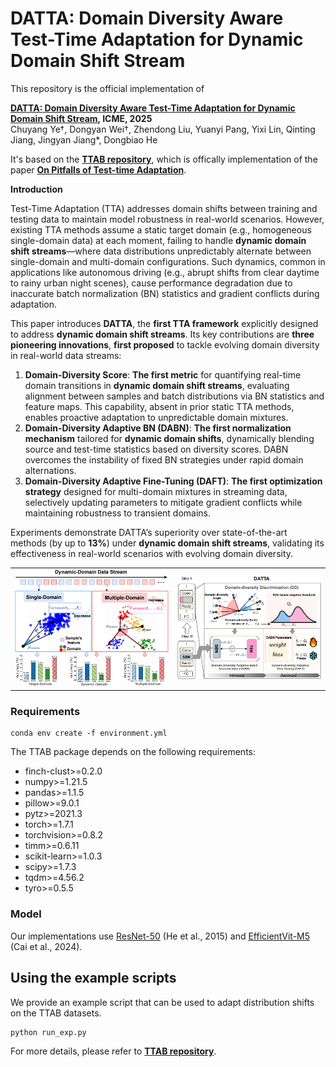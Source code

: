 # DATTA: Domain Diversity Aware Test-Time Adaptation for Dynamic Domain Shift Stream

This repository is the official implementation of

**[DATTA: Domain Diversity Aware Test-Time Adaptation for Dynamic Domain Shift Stream](https://arxiv.org/abs/2408.08056), ICME, 2025**\
Chuyang Ye†, Dongyan Wei†, Zhendong Liu, Yuanyi Pang, Yixi Lin, Qinting Jiang, Jingyan Jiang*, Dongbiao He

It's based on the  **[TTAB repository](https://github.com/LINs-lab/ttab)**, which is offically implementation of the paper **[On Pitfalls of Test-time Adaptation](https://arxiv.org/abs/2306.03536)**.


**Introduction**  

Test-Time Adaptation (TTA) addresses domain shifts between training and testing data to maintain model robustness in real-world scenarios. However, existing TTA methods assume a static target domain (e.g., homogeneous single-domain data) at each moment, failing to handle **dynamic domain shift streams**—where data distributions unpredictably alternate between single-domain and multi-domain configurations. Such dynamics, common in applications like autonomous driving (e.g., abrupt shifts from clear daytime to rainy urban night scenes), cause performance degradation due to inaccurate batch normalization (BN) statistics and gradient conflicts during adaptation.  

This paper introduces **DATTA**, the **first TTA framework** explicitly designed to address **dynamic domain shift streams**. Its key contributions are **three pioneering innovations**, **first proposed** to tackle evolving domain diversity in real-world data streams:  
1. **Domain-Diversity Score**: **The first metric** for quantifying real-time domain transitions in **dynamic domain shift streams**, evaluating alignment between samples and batch distributions via BN statistics and feature maps. This capability, absent in prior static TTA methods, enables proactive adaptation to unpredictable domain mixtures.  
2. **Domain-Diversity Adaptive BN (DABN)**: **The first normalization mechanism** tailored for **dynamic domain shifts**, dynamically blending source and test-time statistics based on diversity scores. DABN overcomes the instability of fixed BN strategies under rapid domain alternations.  
3. **Domain-Diversity Adaptive Fine-Tuning (DAFT)**: **The first optimization strategy** designed for multi-domain mixtures in streaming data, selectively updating parameters to mitigate gradient conflicts while maintaining robustness to transient domains.  

Experiments demonstrate DATTA’s superiority over state-of-the-art methods (by up to **13%**) under **dynamic domain shift streams**, validating its effectiveness in real-world scenarios with evolving domain diversity. 


<table>
  <tr>
    <td><img src="./figs/overview_of_scenarios.png" width="100%"></td>
    <td><img src="./figs/overview_of_method.png" width="115%"></td>
  </tr>
</table>

### Requirements
```
conda env create -f environment.yml
```
The TTAB package depends on the following requirements:
- finch-clust>=0.2.0
- numpy>=1.21.5
- pandas>=1.1.5
- pillow>=9.0.1
- pytz>=2021.3
- torch>=1.7.1
- torchvision>=0.8.2
- timm>=0.6.11
- scikit-learn>=1.0.3
- scipy>=1.7.3
- tqdm>=4.56.2
- tyro>=0.5.5

### Model
Our implementations use [ResNet-50](https://drive.google.com/file/d/1-qUXRp4iwq_Q28NfyFQIWXPwlZAyYVPB/view?usp=sharing) (He et al., 2015) and [EfficientVit-M5](https://github.com/mit-han-lab/efficientvit) (Cai et al., 2024).

## Using the example scripts
We provide an example script that can be used to adapt distribution shifts on the TTAB datasets. 

```bash
python run_exp.py
```

For more details, please refer to **[TTAB repository](https://github.com/LINs-lab/ttab)**.




